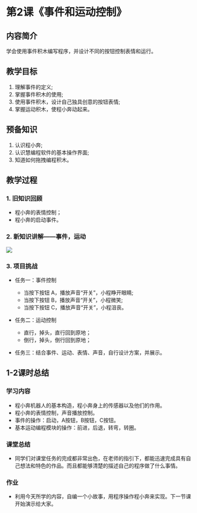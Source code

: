 <!-- # 机器人编程入门学习 -->
<link rel="stylesheet" type="text/css" href="./style.css" />

# 第2课《事件和运动控制》

## 内容简介

学会使用事件积木编写程序，并设计不同的按钮控制表情和运行。

## 教学目标

1. 理解事件的定义;
1. 掌握事件积木的使用;
1. 使用事件积木，设计自己独具创意的按钮表情;
1. 掌握运动积木，使程小奔动起来。

## 预备知识

1. 认识程小奔;
1. 认识慧编程软件的基本操作界面;
1. 知道如何拖拽编程积木。

## 教学过程

### 1. 旧知识回顾

- 程小奔的表情控制；
- 程小奔的启动事件。

### 2. 新知识讲解——事件，运动

<img src="../images/2-1.png" class="width600" />  

### 3. 项目挑战

- 任务一：事件控制  
  - 当按下按钮 A，播放声音“开关”，小程睁开眼睛;
  - 当按下按钮 B，播放声音“开关”，小程微笑;
  - 当按下按钮 C，播放声音“开关”，小程沮丧。

- 任务二：运动控制
  - 直行，掉头，直行回到原地；
  - 倒行，掉头，倒行回到原地；

- 任务三：结合事件、运动、表情、声音，自行设计方案，并展示。

## 1-2课时总结

### 学习内容

- 程小奔机器人的基本构造，程小奔身上的传感器以及他们的作用。
- 程小奔的表情控制，声音播放控制。
- 事件的操作：启动，A按钮，B按钮，C按钮。
- 基本运动编程模块的操作：前进，后退，转弯，转圈。

### 课堂总结

- 同学们对课堂任务的完成都非常出色，在老师的指引下，都能迅速完成具有自己想法和特色的作品。而且都能够清楚的描述自己的程序做了什么事情。

### 作业

- 利用今天所学的内容，自编一个小故事，用程序操作程小奔来实现。下一节课开始演示给大家。
